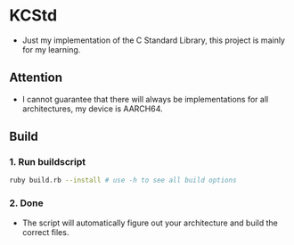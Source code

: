 # KCStd
- Just my implementation of the C Standard Library, this project is mainly for my learning.
## Attention
- I cannot guarantee that there will always be implementations for all architectures, my device is AARCH64.
## Build
### 1. Run buildscript
```bash
ruby build.rb --install # use -h to see all build options
```
### 2. Done
- The script will automatically figure out your architecture and build the correct files.